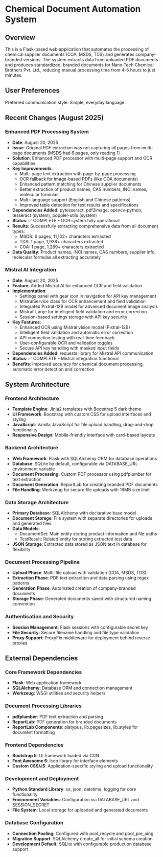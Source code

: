 # Chemical Document Automation System

## Overview

This is a Flask-based web application that automates the processing of chemical supplier documents (COA, MSDS, TDS) and generates company-branded versions. The system extracts data from uploaded PDF documents and produces standardized, branded documents for Nano Tech Chemical Brothers Pvt. Ltd., reducing manual processing time from 4-5 hours to just minutes.

## User Preferences

Preferred communication style: Simple, everyday language.

## Recent Changes (August 2025)

### Enhanced PDF Processing System
- **Date**: August 20, 2025
- **Issue**: Original PDF extraction was not capturing all pages from multi-page documents (MSDS had 6 pages, only reading 1)
- **Solution**: Enhanced PDF processor with multi-page support and OCR capabilities
- **Key Improvements**:
  - Multi-page text extraction with page-by-page processing
  - OCR fallback for image-based PDFs (like COA documents)
  - Enhanced pattern matching for Chinese supplier documents
  - Better extraction of product names, CAS numbers, INCI names, molecular formulas
  - Multi-language support (English and Chinese patterns)
  - Improved table detection for test results and specifications
- **Dependencies Added**: pytesseract, pdf2image, opencv-python, tesseract (system), poppler-utils (system)
- **Status**: ✅ COMPLETE - OCR system fully operational
- **Results**: Successfully extracting comprehensive data from all document types:
  - MSDS: 6 pages, 11,102+ characters extracted 
  - TDS: 1 page, 1,938+ characters extracted
  - COA: 1 page, 1,289+ characters extracted
- **Data Quality**: Product names, INCI names, CAS numbers, supplier info, molecular formulas all extracting accurately

### Mistral AI Integration
- **Date**: August 20, 2025
- **Feature**: Added Mistral AI for enhanced OCR and field validation
- **Implementation**:
  - Settings panel with gear icon in navigation for API key management
  - MistralService class for OCR enhancement and field validation
  - Integrated Pixtral-12B model for advanced document image analysis
  - Mistral-Large for intelligent field validation and error correction
  - Session-based settings storage with API key security
- **Key Features**:
  - Enhanced OCR using Mistral vision model (Pixtral-12B)
  - Intelligent field validation and automatic error correction
  - API connection testing with real-time feedback
  - User-configurable OCR and validation toggles
  - Secure API key handling with masked input fields
- **Dependencies Added**: requests library for Mistral API communication
- **Status**: ✅ COMPLETE - Mistral integration functional
- **Benefits**: Improved accuracy for chemical document processing, automatic error detection and correction

## System Architecture

### Frontend Architecture
- **Template Engine**: Jinja2 templates with Bootstrap 5 dark theme
- **UI Framework**: Bootstrap with custom CSS for upload interfaces and styling
- **JavaScript**: Vanilla JavaScript for file upload handling, drag-and-drop functionality
- **Responsive Design**: Mobile-friendly interface with card-based layouts

### Backend Architecture
- **Web Framework**: Flask with SQLAlchemy ORM for database operations
- **Database**: SQLite by default, configurable via DATABASE_URL environment variable
- **Document Processing**: Custom PDF processor using pdfplumber for text extraction
- **Document Generation**: ReportLab for creating branded PDF documents
- **File Handling**: Werkzeug for secure file uploads with 16MB size limit

### Data Storage Architecture
- **Primary Database**: SQLAlchemy with declarative base model
- **Document Storage**: File system with separate directories for uploads and generated files
- **Data Models**: 
  - DocumentSet: Main entity storing product information and file paths
  - TestResult: Related entity for storing extracted test data
- **JSON Storage**: Extracted data stored as JSON text in database for flexibility

### Document Processing Pipeline
- **Upload Phase**: Multi-file upload with validation (COA, MSDS, TDS)
- **Extraction Phase**: PDF text extraction and data parsing using regex patterns
- **Generation Phase**: Automated creation of company-branded documents
- **Storage Phase**: Generated documents saved with structured naming convention

### Authentication and Security
- **Session Management**: Flask sessions with configurable secret key
- **File Security**: Secure filename handling and file type validation
- **Proxy Support**: ProxyFix middleware for deployment behind reverse proxies

## External Dependencies

### Core Framework Dependencies
- **Flask**: Web application framework
- **SQLAlchemy**: Database ORM and connection management
- **Werkzeug**: WSGI utilities and security helpers

### Document Processing Libraries
- **pdfplumber**: PDF text extraction and parsing
- **ReportLab**: PDF generation for branded documents
- **ReportLab Components**: platypus, lib.pagesizes, lib.styles for document formatting

### Frontend Dependencies
- **Bootstrap 5**: UI framework loaded via CDN
- **Font Awesome 6**: Icon library for interface elements
- **Custom CSS/JS**: Application-specific styling and upload functionality

### Development and Deployment
- **Python Standard Library**: os, json, datetime, logging for core functionality
- **Environment Variables**: Configuration via DATABASE_URL and SESSION_SECRET
- **File System**: Local storage for uploaded and generated documents

### Database Configuration
- **Connection Pooling**: Configured with pool_recycle and pool_pre_ping
- **Migration Support**: SQLAlchemy create_all for initial schema creation
- **Development Default**: SQLite with configurable production database support